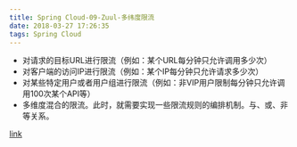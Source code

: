 ```yaml
---
title: Spring Cloud-09-Zuul-多纬度限流
date: 2018-03-27 17:26:35
tags: Spring Cloud
---
```


- 对请求的目标URL进行限流（例如：某个URL每分钟只允许调用多少次）
- 对客户端的访问IP进行限流（例如：某个IP每分钟只允许请求多少次）
- 对某些特定用户或者用户组进行限流（例如：非VIP用户限制每分钟只允许调用100次某个API等）
- 多维度混合的限流。此时，就需要实现一些限流规则的编排机制。与、或、非等关系。

[link](https://my.oschina.net/giegie/blog/1583705)
